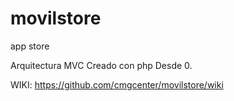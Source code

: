 # movilstore
app store

Arquitectura MVC Creado con php Desde 0.

WIKI:
https://github.com/cmgcenter/movilstore/wiki
